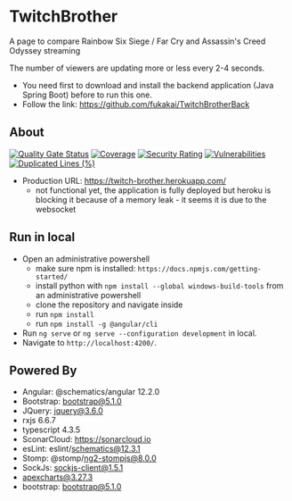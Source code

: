# TwitchBrother

A page to compare Rainbow Six Siege / Far Cry and Assassin's Creed Odyssey streaming

The number of viewers are updating more or less every 2-4 seconds.

* You need first to download and install the backend application (Java Spring Boot) before to run
  this one.
* Follow the link: https://github.com/fukakai/TwitchBrotherBack

## About

[![Quality Gate Status](https://sonarcloud.io/api/project_badges/measure?project=fukakai_TwitchBrother&metric=alert_status)](https://sonarcloud.io/dashboard?id=fukakai_TwitchBrother)
[![Coverage](https://sonarcloud.io/api/project_badges/measure?project=fukakai_TwitchBrother&metric=coverage)](https://sonarcloud.io/dashboard?id=fukakai_TwitchBrother)
[![Security Rating](https://sonarcloud.io/api/project_badges/measure?project=fukakai_TwitchBrother&metric=security_rating)](https://sonarcloud.io/dashboard?id=fukakai_TwitchBrother)
[![Vulnerabilities](https://sonarcloud.io/api/project_badges/measure?project=fukakai_TwitchBrother&metric=vulnerabilities)](https://sonarcloud.io/dashboard?id=fukakai_TwitchBrother)
[![Duplicated Lines (%)](https://sonarcloud.io/api/project_badges/measure?project=fukakai_TwitchBrother&metric=duplicated_lines_density)](https://sonarcloud.io/dashboard?id=fukakai_TwitchBrother)

- Production URL: https://twitch-brother.herokuapp.com/
  - not functional yet, the application is fully deployed but heroku is blocking it because of a
    memory leak - it seems it is due to the websocket

## Run in local

- Open an administrative powershell
  - make sure npm is installed: `https://docs.npmjs.com/getting-started/`
  - install python with `npm install --global windows-build-tools` from an administrative powershell
  - clone the repository and navigate inside
  - run `npm install`
  - run `npm install -g @angular/cli`
- Run `ng serve` or `ng serve --configuration development` in local.
- Navigate to `http://localhost:4200/`.

## Powered By

- Angular: @schematics/angular 12.2.0
- Bootstrap: bootstrap@5.1.0
- JQuery: jquery@3.6.0
- rxjs 6.6.7
- typescript 4.3.5
- SconarCloud: https://sonarcloud.io
- esLint: eslint/schematics@12.3.1
- Stomp: @stomp/ng2-stompjs@8.0.0
- SockJs: sockjs-client@1.5.1
- apexcharts@3.27.3
- bootstrap: bootstrap@5.1.0
